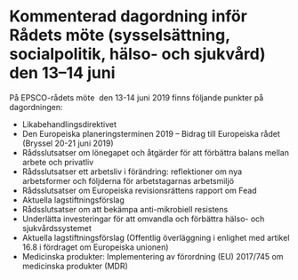 # Kommenterad dagordning inför Rådets möte (sysselsättning, socialpolitik, hälso- och sjukvård) den 13–14 juni

På EPSCO\-rådets möte  den 13\-14 juni 2019 finns följande punkter på dagordningen:

* Likabehandlingsdirektivet
* Den Europeiska planeringsterminen 2019 – Bidrag till Europeiska rådet (Bryssel 20\-21 juni 2019\)
* Rådsslutsatser om lönegapet och åtgärder för att förbättra balans mellan arbete och privatliv
* Rådsslutsatser ett arbetsliv i förändring: reflektioner om nya arbetsformer och följderna för arbetstagarnas arbetsmiljö
* Rådsslutsatser om Europeiska revisionsrättens rapport om Fead
* Aktuella lagstiftningsförslag
* Rådsslutsatser om att bekämpa anti\-mikrobiell resistens
* Underlätta investeringar för att omvandla och förbättra hälso\- och sjukvårdssystemet
* Aktuella lagstiftningsförslag (Offentlig överläggning i enlighet med artikel 16\.8 i fördraget om Europeiska unionen)
* Medicinska produkter: Implementering av förordning (EU) 2017/745 om medicinska produkter (MDR)
